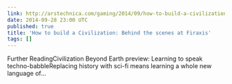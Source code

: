 ```yaml
---
link: http://arstechnica.com/gaming/2014/09/how-to-build-a-civilization-behind-the-scenes-at-firaxis/
date: 2014-09-28 23:00 UTC
published: true
title: 'How to build a Civilization: Behind the scenes at Firaxis'
tags: []
---
```


Further ReadingCivilization Beyond Earth preview: Learning to speak techno-babbleReplacing history with sci-fi means learning a whole new language of…
